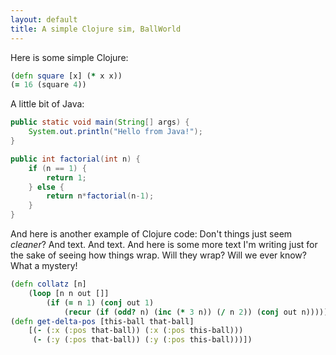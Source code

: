 ```yaml
---
layout: default
title: A simple Clojure sim, BallWorld
---
```


Here is some simple Clojure:


```clojure
(defn square [x] (* x x))
(= 16 (square 4))
```
<!-- {% highlight clojure linenos %} -->
<!-- {% endhighlight %} -->


A little bit of Java: 

```java
public static void main(String[] args) {
	System.out.println("Hello from Java!");
}

public int factorial(int n) {
	if (n == 1) {
		return 1;
	} else {
		return n*factorial(n-1);
	}
}
```

And here is another example of Clojure code:
Don't things just seem *cleaner*? And text. And text. And here is some more text I'm writing
just for the sake of seeing how things wrap. Will they wrap? Will we ever know? What a mystery!



```clojure
(defn collatz [n]
	(loop [n n out []]
		(if (= n 1) (conj out 1)
			(recur (if (odd? n) (inc (* 3 n)) (/ n 2)) (conj out n)))))
(defn get-delta-pos [this-ball that-ball]
    [(- (:x (:pos that-ball)) (:x (:pos this-ball)))
     (- (:y (:pos that-ball)) (:y (:pos this-ball)))])
```


<!-- And numbered:

	1. apples
	2. oranges
	3. pears -->

<!-- ![Christmas kid](http://i.imgur.com/X4dlJkT.jpg) -->
